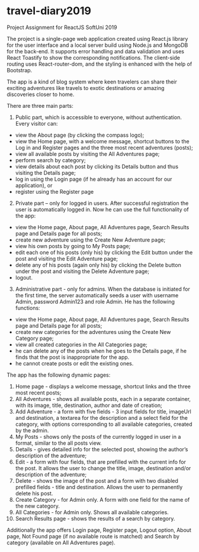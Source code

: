 # travel-diary2019
Project Assignment for ReactJS SoftUni 2019

The project is a single-page web application created using React.js library for the user interface and a local server build using Node.js and MongoDB for the back-end. It supports error handling and data validation and uses React Toastify to show the corresponding notifications. The client-side routing uses React-router-dom, and the styling is enhanced with the help of Bootstrap.  

The app is a kind of blog system where keen travelers can share their exciting adventures like travels to exotic destinations or amazing discoveries closer to home.  

There are three main parts:  
1. Public part, which is accessible to everyone, without authentication. Every visitor can:  
- view the About page (by clicking the compass logo); 
- view the Home page, with a welcome message, shortcut buttons to the Log in and Register pages and the three most recent adventures (posts); 
- view all available posts by visiting the All Adventures page;
- perform search by category; 
- view details about each post by clicking its Details button and thus visiting the Details page; 
- log in using the Login page (if he already has an account for our application), or
- register using the Register page 

2. Private part – only for logged in users. After successful registration the user is automatically logged in.  Now he can use the full functionality of the app: 
- view the Home page, About page, All Adventures page, Search Results page and Details page for all posts; 
- create new adventure using the Create New Adventure page; 
- view his own posts by going to My Posts page; 
- edit each one of his posts (only his) by clicking the Edit button under the post and visiting the Edit Adventure page;  
- delete any of his posts (again only his) by clicking the Delete button under the post and visiting the Delete Adventure page; 
- logout. 

3. Administrative part - only for admins. When the database is initiated for the first time, the server automatically seeds a user with username Admin, password Admin123 and role Admin. He has the following functions:  
- view the Home page, About page, All Adventures page, Search Results page and Details page for all posts; 
- create new categories for the adventures using the Create New Category page; 
- view all created categories in the All Categories page; 
- he can delete any of the posts when he goes to the Details page, if he finds that the post is inappropriate for the app. 
- he cannot create posts or edit the existing ones.  

The app has the following dynamic pages: 
1. Home page - displays a welcome message, shortcut links and the three most recent posts; 
2. All Adventures - shows all available posts, each in a separate container, with its image, title, destination, author and date of creation; 
3. Add Adventure - a form with five fields - 3 input fields for title, imageUrl and destination, a textarea for the description and a select field for the category, with options corresponding to all available categories, created by the admin.   
4. My Posts - shows only the posts of the currently logged in user in a format, similar to the all posts view.  
5. Details - gives detailed info for the selected post, showing the author’s description of the adventure;
6. Edit - a form with four fields, that are prefilled with the current info for the post. It allows the user to change the title, image, destination and/or description of the adventure;
7. Delete - shows the image of the post and a form with two disabled prefilled fields - title and destination. Allows the user to permanently delete his post.  
8. Create Category - for Admin only. A form with one field for the name of the new category. 
9. All Categories - for Admin only. Shows all available categories.
10. Search Results page - shows the results of a search by category. 

Additionally the app offers Login page, Register page, Logout option, About page, Not Found page (if no available route is matched) and Search by category (available on All Adventures page). 

